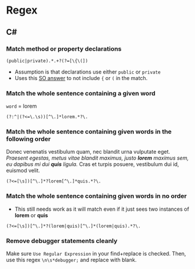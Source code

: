 # Regex

## C#

### Match method or property declarations

`(public|private).*.+?(?=[\{\(])`

- Assumption is that declarations use either `public` or `private`
- Uses this [SO answer](https://stackoverflow.com/a/7124976/3769526) to not include `{` or `(` in the match.

### Match the whole sentence containing a given word

`word` = lorem

`(?:^|(?<=\.\s))[^\.]*lorem.*?\.`

### Match the whole sentence containing given words in the following order
Donec venenatis vestibulum quam, nec blandit urna vulputate eget. *Praesent egestas, metus vitae blandit maximus, justo **lorem** maximus sem, eu dapibus mi dui **quis** ligula.* Cras et turpis posuere, vestibulum dui id, euismod velit.

`(?<=[\s])[^\.]*?lorem[^\.]*quis.*?\.`

### Match the whole sentence containing given words in no order
- This still needs work as it will match even if it just sees two instances of **lorem** or **quis**

`(?<=[\s])[^\.]*?(lorem|quis)[^\.]*(lorem|quis).*?\.`

### Remove debugger statements cleanly
Make sure `Use Regular Expression` in your find+replace is checked. Then, use this regex `\n\s*debugger;` and replace with blank.
